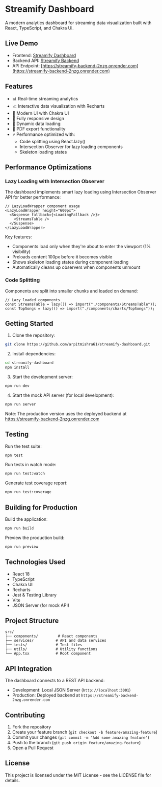 # Streamify Dashboard

A modern analytics dashboard for streaming data visualization built with React, TypeScript, and Chakra UI.

## Live Demo

- Frontend: [Streamify Dashboard](https://github.com/arpitmishra61/streamify-dashboard)
- Backend API: [Streamify Backend](https://github.com/arpitmishra61/streamify-backend)
- API Endpoint: [https://streamify-backend-2nzg.onrender.com](https://streamify-backend-2nzg.onrender.com)

## Features

- 📊 Real-time streaming analytics
- 📈 Interactive data visualization with Recharts
- 🎨 Modern UI with Chakra UI
- 📱 Fully responsive design
- 🔄 Dynamic data loading
- 📄 PDF export functionality
- ⚡ Performance optimized with:
  - Code splitting using React.lazy()
  - Intersection Observer for lazy loading components
  - Skeleton loading states

## Performance Optimizations

### Lazy Loading with Intersection Observer

The dashboard implements smart lazy loading using Intersection Observer API for better performance:

```tsx
// LazyLoadWrapper component usage
<LazyLoadWrapper height="600px">
  <Suspense fallback={<LoadingFallback />}>
    <StreamsTable />
  </Suspense>
</LazyLoadWrapper>
```

Key features:

- Components load only when they're about to enter the viewport (1% visibility)
- Preloads content 100px before it becomes visible
- Shows skeleton loading states during component loading
- Automatically cleans up observers when components unmount

### Code Splitting

Components are split into smaller chunks and loaded on demand:

```tsx
// Lazy loaded components
const StreamsTable = lazy(() => import("./components/StreamsTable"));
const TopSongs = lazy(() => import("./components/charts/TopSongs"));
```

## Getting Started

1. Clone the repository:

```bash
git clone https://github.com/arpitmishra61/streamify-dashboard.git
```

2. Install dependencies:

```bash
cd streamify-dashboard
npm install
```

3. Start the development server:

```bash
npm run dev
```

4. Start the mock API server (for local development):

```bash
npm run server
```

Note: The production version uses the deployed backend at https://streamify-backend-2nzg.onrender.com

## Testing

Run the test suite:

```bash
npm test
```

Run tests in watch mode:

```bash
npm run test:watch
```

Generate test coverage report:

```bash
npm run test:coverage
```

## Building for Production

Build the application:

```bash
npm run build
```

Preview the production build:

```bash
npm run preview
```

## Technologies Used

- React 18
- TypeScript
- Chakra UI
- Recharts
- Jest & Testing Library
- Vite
- JSON Server (for mock API)

## Project Structure

```
src/
├── components/         # React components
├── services/          # API and data services
├── tests/             # Test files
├── utils/             # Utility functions
└── App.tsx            # Root component
```

## API Integration

The dashboard connects to a REST API backend:

- Development: Local JSON Server (`http://localhost:3001`)
- Production: Deployed backend at `https://streamify-backend-2nzg.onrender.com`

## Contributing

1. Fork the repository
2. Create your feature branch (`git checkout -b feature/amazing-feature`)
3. Commit your changes (`git commit -m 'Add some amazing feature'`)
4. Push to the branch (`git push origin feature/amazing-feature`)
5. Open a Pull Request

## License

This project is licensed under the MIT License - see the LICENSE file for details.
